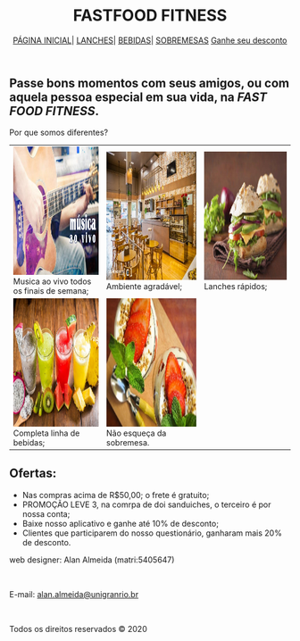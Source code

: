 <!DOCTYPE html>
<html lang="pt-BR">

<head>
    <meta charset="UTF-8">
    <meta name="viewport" content="width=device-width, initial-scale=1.0">
    <title>FAST FOOD FITNESS</title>
    <link rel="stylesheet" href="css/estilo.css">
</head>
<style>
    body {
        background-image: url('img/FUNDO.jpeg');
        background-attachment: fixed;
        background-size: cover;
        background-repeat: no-repeat;
        width: 100%;
        height: 100%;
    }
</style>
<body>
    <header>
        <h1> FASTFOOD FITNESS</h1>
        <nav>
            <a href="index.html">PÁGINA INICIAL</a>|
            <a href="LANCHES.HTML">LANCHES</a>|
            <a href="BEBIDAS.HTML">BEBIDAS</a>|
            <a href="SOBREMESAS.HTML">SOBREMESAS</a>
            <a href="quest.html">Ganhe seu desconto</a>
        </nav>
    </header>
    <section>
        <div id="txti">
            <h1>Passe bons momentos com seus amigos, ou com aquela pessoa especial em sua vida, na
                <EM><strong>FAST FOOD FITNESS</strong></EM>.</h1>
        </div>
        <div id="txtc">
            <p>Por que somos diferentes?</p>
            <table>
                <tr>
                    <td><img src="img/AOVIVO.jpg" WIDTH=300 HEIGHT=230 class="imgi"><br>Musica ao vivo todos os finais de semana;</td>
                    <td><img src="img/AMBI.jpg" WIDTH=300 HEIGHT=230 class="imgi"><br> Ambiente agradável;</td>
                    <td><img src="img/SANDU.jpg" WIDTH=300 HEIGHT=230 class="imgi"><br>Lanches rápidos;</td>
                </tr>
                <tr>
                    <td><img src="img/BEBID.jpg" WIDTH=300 HEIGHT=230 class="imgi"><br>Completa linha de bebidas;</td>
                    <td><img src="img/SOBRE.webp" WIDTH=300 HEIGHT=230 class="imgi"><br>Não esqueça da sobremesa.</td>
                </tr>
            </table>
        </div>
        <div id="txtf">
            <h1>Ofertas:</h1>
            <UL>
                <LI>Nas compras acima de R$50,00; o frete é gratuito;</LI>
                <LI>PROMOÇÃO LEVE 3, na comrpa de doi sanduiches, o terceiro é por nossa conta;</LI>
                <LI>Baixe nosso aplicativo e ganhe até 10% de desconto;</LI>
                <li>Clientes que participarem do nosso questionário, ganharam mais 20% de desconto.</li>
            </UL>
        </div>
    </section>
    <footer>
        <p>web designer: Alan Almeida (matri:5405647)</p><br>
        <p>E-mail: <a href="mailto:alan.almeida@unigranrio.br"> alan.almeida@unigranrio.br</a></p><br>
        <p>Todos os direitos reservados &copy 2020</p>
    </footer>
    <script src="script.js"></script>
</body>

</html>
